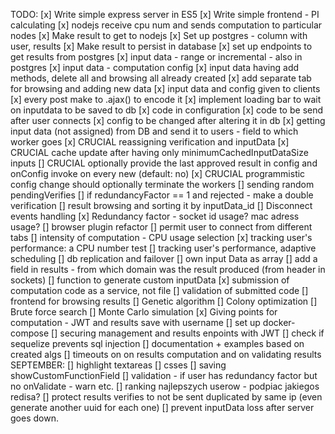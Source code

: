 TODO:
[x] Write simple express server in ES5
[x] Write simple frontend - PI calculating
[x] nodejs receive cpu num and sends computation to particular nodes
[x] Make result to get to nodejs
[x] Set up postgres - column with user, results
[x] Make result to persist in database
[x] set up endpoints to get results from postgres
[x] input data - range or incremental - also in postgres
[x] input data - computation config
[x] input data having add methods, delete all and browsing all already created
[x] add separate tab for browsing and adding new data
[x] input data and config given to clients
[x]  every post make to .ajax() to encode it
[x] implement loading bar to wait on inputdata to be saved to db
[x] code in configuration
[x] code to be send after user connects
[x] config to be changed after altering it in db
[x] getting input data (not assigned) from DB and send it to users - field to which worker goes
[x] CRUCIAL reassigning verification and inputData
[x] CRUCIAL cache update after having only minimumCachedInputDataSize inputs
[] CRUCIAL optionally provide the last approved result in config and onConfig invoke on every new (default: no)
[x] CRUCIAL programmistic config change should optionally terminate the workers
[] sending random pendingVerifies
[] if redundancyFactor == 1 and rejected - make a double verification
[] result browsing and sorting it by inputData_id
[] Disconnect events handling
[x] Redundancy factor - socket id usage? mac adress usage?
[] browser plugin refactor
[] permit user to connect from different tabs
[] intensity of computation - CPU usage selection
[x] tracking user's performance: a CPU number test
[] tracking user's performance, adaptive scheduling
[] db replication and failover
[] own input Data as array
[] add a field in results - from which domain was the result produced (from header in sockets)
[] function to generate custom inputData
[x] submission of computation code as a service, not file
[] validation of submitted code
[] frontend for browsing results
[] Genetic algorithm
[] Colony optimization
[] Brute force search
[] Monte Carlo simulation
[x] Giving points for computation - JWT and results save with username
[] set up docker-compose
[] securing management and results enpoints with JWT
[] check if sequelize prevents sql injection
[] documentation + examples based on created algs
[] timeouts on on results computation and on validating results
SEPTEMBER:
[] highlight textareas
[] csses
[] saving showCustomFunctionField
[] validation - if user has redundancy factor but no onValidate - warn etc.
[] ranking najlepszych userow - podpiac jakiegos redisa?
[] protect results verifies to not be sent duplicated by same ip (even generate another uuid for each one)
[] prevent inputData loss after server goes down.